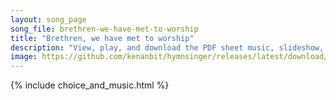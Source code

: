 ```yaml
---
layout: song_page
song_file: brethren-we-have-met-to-worship
title: "Brethren, we have met to worship"
description: "View, play, and download the PDF sheet music, slideshow, and audio. Lyrics: Brethren we have met to worship and adore the Lord our God. Will you pray with all your power while we try to preach the word? All is vain unless the ... english christian 4part"
image: https://github.com/kenanbit/hymnsinger/releases/latest/download/brethren-we-have-met-to-worship-trad.png
---
```


{% include choice_and_music.html %}